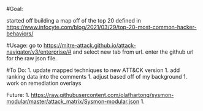 #Goal:

started off building a map off of the top 20 defined in https://www.infocyte.com/blog/2021/03/29/top-20-most-common-hacker-behaviors/

#Usage: 
go to https://mitre-attack.github.io/attack-navigator/v3/enterprise/# and select new tab from url. enter the github url for the raw json file.


#To Do:
    1. update mapped techniques to new ATT&CK version
    1. add ranking data into the comments
    1. adjust based off of my background
    1. work on remediation overlays


Future:
    1. https://raw.githubusercontent.com/olafhartong/sysmon-modular/master/attack_matrix/Sysmon-modular.json
    1. 
